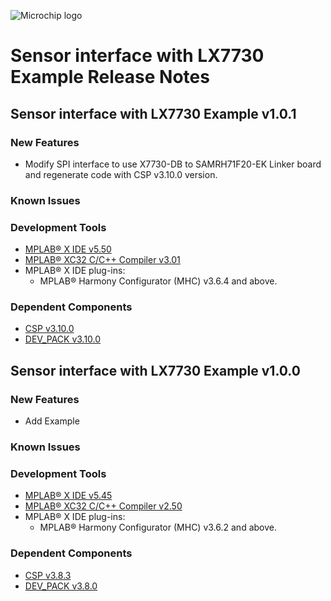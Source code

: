 ﻿![Microchip logo](https://raw.githubusercontent.com/wiki/Microchip-MPLAB-Harmony/Microchip-MPLAB-Harmony.github.io/images/microchip_logo.png)

# Sensor interface with LX7730 Example Release Notes

## Sensor interface with LX7730 Example v1.0.1
### New Features
- Modify SPI interface to use X7730-DB to SAMRH71F20-EK Linker board and regenerate code with CSP v3.10.0 version.

### Known Issues

### Development Tools

* [MPLAB® X IDE v5.50](https://www.microchip.com/mplab/mplab-x-ide)
* [MPLAB® XC32 C/C++ Compiler v3.01](https://www.microchip.com/mplab/compilers)
* MPLAB® X IDE plug-ins:
    * MPLAB® Harmony Configurator (MHC) v3.6.4 and above.

### Dependent Components

* [CSP v3.10.0](https://github.com/Microchip-MPLAB-Harmony/csp/releases/tag/v3.10.0)
* [DEV_PACK v3.10.0](https://github.com/Microchip-MPLAB-Harmony/dev_packs/releases/tag/v3.10.0)


## Sensor interface with LX7730 Example v1.0.0
### New Features
- Add Example

### Known Issues

### Development Tools

* [MPLAB® X IDE v5.45](https://www.microchip.com/mplab/mplab-x-ide)
* [MPLAB® XC32 C/C++ Compiler v2.50](https://www.microchip.com/mplab/compilers)
* MPLAB® X IDE plug-ins:
    * MPLAB® Harmony Configurator (MHC) v3.6.2 and above.

### Dependent Components

* [CSP v3.8.3](https://github.com/Microchip-MPLAB-Harmony/csp/releases/tag/v3.8.3)
* [DEV_PACK v3.8.0](https://github.com/Microchip-MPLAB-Harmony/dev_packs/releases/tag/v3.8.0)


